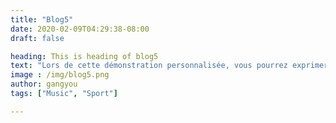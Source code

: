 ```yaml
---
title: "Blog5"
date: 2020-02-09T04:29:38-08:00
draft: false

heading: This is heading of blog5
text: "Lors de cette démonstration personnalisée, vous pourrez exprimer vos besoins et expliquer vos objectifs. Vous pourrez découvrir l’interface de Logment3D en partage d’écran et voir concrètement comment le logiciel s’utilise au quotidien.Lors de cette démonstration personnalisée, vous pourrez exprimer vos besoins et expliquer vos objectifs. Vous pourrez découvrir l’interface de Logment3D en partage d’écran et voir concrètement comment le logiciel s’utilise au quotidien."
image : /img/blog5.png
author: gangyou
tags: ["Music", "Sport"]

---
```


